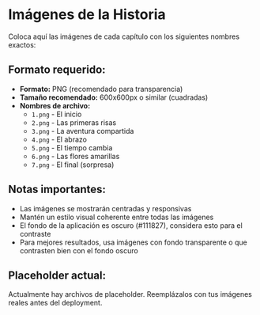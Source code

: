 # Imágenes de la Historia

Coloca aquí las imágenes de cada capítulo con los siguientes nombres exactos:

## Formato requerido:
- **Formato:** PNG (recomendado para transparencia)
- **Tamaño recomendado:** 600x600px o similar (cuadradas)
- **Nombres de archivo:**
  - `1.png` - El inicio
  - `2.png` - Las primeras risas
  - `3.png` - La aventura compartida
  - `4.png` - El abrazo
  - `5.png` - El tiempo cambia
  - `6.png` - Las flores amarillas
  - `7.png` - El final (sorpresa)

## Notas importantes:
- Las imágenes se mostrarán centradas y responsivas
- Mantén un estilo visual coherente entre todas las imágenes
- El fondo de la aplicación es oscuro (#111827), considera esto para el contraste
- Para mejores resultados, usa imágenes con fondo transparente o que contrasten bien con el fondo oscuro

## Placeholder actual:
Actualmente hay archivos de placeholder. Reemplázalos con tus imágenes reales antes del deployment.
